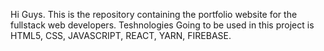 Hi Guys. This is the repository containing the portfolio website for the fullstack web developers. Teshnologies Going to be used in this project is HTML5, CSS, JAVASCRIPT, REACT, YARN, FIREBASE.
